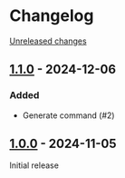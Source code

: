 # Changelog 

[Unreleased changes](https://github.com/rapidez/sitemap/compare/1.1.0...1.1.0)
## [1.1.0](https://github.com/rapidez/sitemap/releases/tag/1.1.0) - 2024-12-06

### Added

- Generate command (#2)

## [1.0.0](https://github.com/rapidez/sitemap/releases/tag/1.0.0) - 2024-11-05

Initial release

